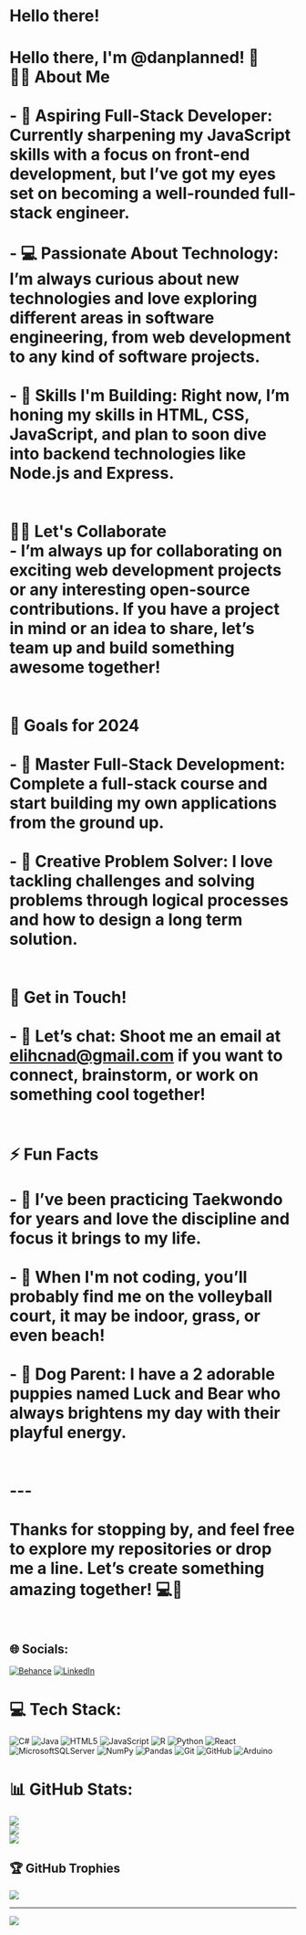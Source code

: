 # Hello there!
# Hello there, I'm @danplanned! 👋<br>👨‍💻 About Me<br><br>- 🚀 **Aspiring Full-Stack Developer:** Currently sharpening my **JavaScript** skills with a focus on front-end development, but I’ve got my eyes set on becoming a well-rounded **full-stack engineer**.<br><br>- 💻 **Passionate About Technology:** I’m always curious about new technologies and love exploring different areas in **software engineering**, from **web development** to **any kind of software projects**.<br><br>- 🌟 **Skills I'm Building:** Right now, I’m honing my skills in **HTML**, **CSS**, **JavaScript**, and plan to soon dive into backend technologies like **Node.js** and **Express**.<br><br><br>👯‍♂️ Let's Collaborate<br>- I’m always up for collaborating on exciting web development projects or any interesting open-source contributions. If you have a project in mind or an idea to share, let’s team up and build something awesome together!<br><br><br>🎯 Goals for 2024<br><br>- 🌱 **Master Full-Stack Development:** Complete a full-stack course and start building my own applications from the ground up.<br><br>- 🎨 **Creative Problem Solver:** I love tackling challenges and solving problems through logical processes and how to design a long term solution. <br><br><br>💬 Get in Touch!<br><br>- 📨 **Let’s chat:** Shoot me an email at **elihcnad@gmail.com** if you want to connect, brainstorm, or work on something cool together!<br><br><br>⚡ Fun Facts<br><br>- 🥋 I’ve been practicing **Taekwondo** for years and love the discipline and focus it brings to my life.<br><br>- 🏐 When I'm not coding, you’ll probably find me on the **volleyball** court, it may be indoor, grass, or even beach!<br><br>- 🐶 **Dog Parent:** I have a 2 adorable puppies named Luck and Bear who always brightens my day with their playful energy.<br><br><br>---<br><br>Thanks for stopping by, and feel free to explore my repositories or drop me a line. Let’s create something amazing together! 💻🎉<br><br>


## 🌐 Socials:
[![Behance](https://img.shields.io/badge/Behance-1769ff?logo=behance&logoColor=white)](https://behance.net/danplanned) [![LinkedIn](https://img.shields.io/badge/LinkedIn-%230077B5.svg?logo=linkedin&logoColor=white)](https://linkedin.com/in/www.linkedin.com/in/dan-le-15393b1b2) 

# 💻 Tech Stack:
![C#](https://img.shields.io/badge/c%23-%23239120.svg?style=for-the-badge&logo=csharp&logoColor=white) ![Java](https://img.shields.io/badge/java-%23ED8B00.svg?style=for-the-badge&logo=openjdk&logoColor=white) ![HTML5](https://img.shields.io/badge/html5-%23E34F26.svg?style=for-the-badge&logo=html5&logoColor=white) ![JavaScript](https://img.shields.io/badge/javascript-%23323330.svg?style=for-the-badge&logo=javascript&logoColor=%23F7DF1E) ![R](https://img.shields.io/badge/r-%23276DC3.svg?style=for-the-badge&logo=r&logoColor=white) ![Python](https://img.shields.io/badge/python-3670A0?style=for-the-badge&logo=python&logoColor=ffdd54) ![React](https://img.shields.io/badge/react-%2320232a.svg?style=for-the-badge&logo=react&logoColor=%2361DAFB) ![MicrosoftSQLServer](https://img.shields.io/badge/Microsoft%20SQL%20Server-CC2927?style=for-the-badge&logo=microsoft%20sql%20server&logoColor=white) ![NumPy](https://img.shields.io/badge/numpy-%23013243.svg?style=for-the-badge&logo=numpy&logoColor=white) ![Pandas](https://img.shields.io/badge/pandas-%23150458.svg?style=for-the-badge&logo=pandas&logoColor=white) ![Git](https://img.shields.io/badge/git-%23F05033.svg?style=for-the-badge&logo=git&logoColor=white) ![GitHub](https://img.shields.io/badge/github-%23121011.svg?style=for-the-badge&logo=github&logoColor=white) ![Arduino](https://img.shields.io/badge/-Arduino-00979D?style=for-the-badge&logo=Arduino&logoColor=white)
# 📊 GitHub Stats:
![](https://github-readme-stats.vercel.app/api?username=danplanned&theme=shadow_blue&hide_border=false&include_all_commits=true&count_private=false)<br/>
![](https://github-readme-streak-stats.herokuapp.com/?user=danplanned&theme=shadow_blue&hide_border=false)<br/>
![](https://github-readme-stats.vercel.app/api/top-langs/?username=danplanned&theme=shadow_blue&hide_border=false&include_all_commits=true&count_private=false&layout=compact)

## 🏆 GitHub Trophies
![](https://github-profile-trophy.vercel.app/?username=danplanned&theme=radical&no-frame=false&no-bg=true&margin-w=4)

---
[![](https://visitcount.itsvg.in/api?id=danplanned&icon=0&color=0)](https://visitcount.itsvg.in)

<!-- Proudly created with GPRM ( https://gprm.itsvg.in ) -->
